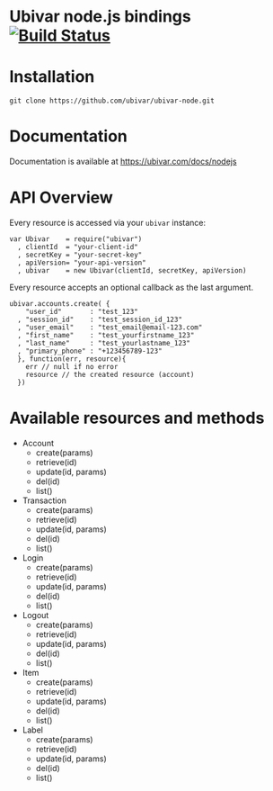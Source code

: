 # Ubivar node.js bindings [![Build Status](https://travis-ci.org/ubivar/ubivar-node.png?branch=master)](https://travis-ci.org/ubivar/ubivar-node)

# Installation

`git clone https://github.com/ubivar/ubivar-node.git`

# Documentation

Documentation is available at https://ubivar.com/docs/nodejs

# API Overview

Every resource is accessed via your `ubivar` instance: 

```
var Ubivar    = require("ubivar")
  , clientId  = "your-client-id"
  , secretKey = "your-secret-key"
  , apiVersion= "your-api-version"
  , ubivar    = new Ubivar(clientId, secretKey, apiVersion) 
```

Every resource accepts an optional callback as the last argument. 

```
ubivar.accounts.create( {
    "user_id"       : "test_123"
  , "session_id"    : "test_session_id_123"
  , "user_email"    : "test_email@email-123.com"
  , "first_name"    : "test_yourfirstname_123"
  , "last_name"     : "test_yourlastname_123"
  , "primary_phone" : "+123456789-123"
  }, function(err, resource){
    err // null if no error
    resource // the created resource (account)
  })
```

# Available resources and methods

+ Account
    + create(params)
    + retrieve(id)
    + update(id, params)
    + del(id)
    + list()
+ Transaction
    + create(params)
    + retrieve(id)
    + update(id, params)
    + del(id)
    + list()
+ Login
    + create(params)
    + retrieve(id)
    + update(id, params)
    + del(id)
    + list()
+ Logout
    + create(params)
    + retrieve(id)
    + update(id, params)
    + del(id)
    + list()
+ Item
    + create(params)
    + retrieve(id)
    + update(id, params)
    + del(id)
    + list()
+ Label
    + create(params)
    + retrieve(id)
    + update(id, params)
    + del(id)
    + list()
